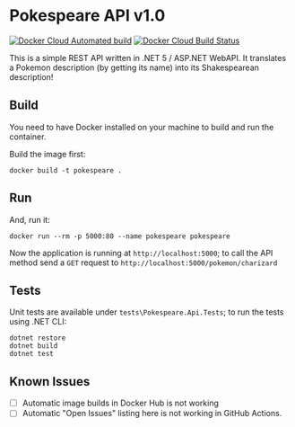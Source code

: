 # Pokespeare API v1.0
[![Docker Cloud Automated build](https://img.shields.io/docker/cloud/automated/mahdit/pokespeare)](https://hub.docker.com/r/mahdit/pokespeare/builds)
[![Docker Cloud Build Status](https://img.shields.io/docker/cloud/build/mahdit/pokespeare)](https://hub.docker.com/r/mahdit/pokespeare/builds)

This is a simple REST API written in .NET 5 / ASP.NET WebAPI. It translates a Pokemon description (by getting its name) into its Shakespearean description! 

## Build
You need to have Docker installed on your machine to build and run the container.

Build the image first:
```docker
docker build -t pokespeare .
```

## Run
And, run it:
```docker
docker run --rm -p 5000:80 --name pokespeare pokespeare
```

Now the application is running at `http://localhost:5000`; to call the API method send a `GET` request to `http://localhost:5000/pokemon/charizard`

## Tests
Unit tests are available under `tests\Pokespeare.Api.Tests`; to run the tests using .NET CLI:
```
dotnet restore
dotnet build
dotnet test
```

## Known Issues
<!-- issueTable -->

<!-- issueTable -->

- [ ] Automatic image builds in Docker Hub is not working
- [ ] Automatic "Open Issues" listing here is not working in GitHub Actions.
